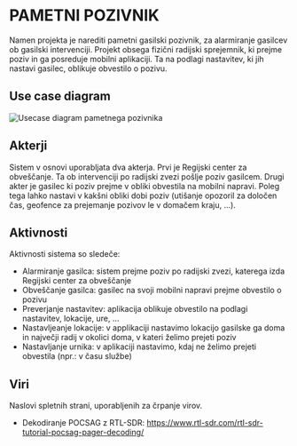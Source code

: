# PAMETNI POZIVNIK
Namen projekta je narediti pametni gasilski pozivnik, za alarmiranje gasilcev ob gasilski intervenciji. Projekt obsega fizični radijski sprejemnik, ki prejme poziv in ga posreduje mobilni aplikaciji. Ta na podlagi nastavitev, ki jih nastavi gasilec, oblikuje obvestilo o pozivu.

## Use case diagram
![Usecase diagram pametnega pozivnika](https://github.com/puhi0210/VAJE/blob/main/Projekt/UseCaseDiagram.png)

## Akterji
Sistem v osnovi uporabljata dva akterja. Prvi je Regijski center za obveščanje. Ta ob intervenciji po radijski zvezi pošlje poziv gasilcem. Drugi akter je gasilec ki poziv prejme v obliki obvestila na mobilni napravi. Poleg tega lahko nastavi v kakšni obliki dobi poziv (utišanje opozoril za določen čas, geofence za prejemanje pozivov le v domačem kraju, ...).

## Aktivnosti
Aktivnosti sistema so sledeče:
- Alarmiranje gasilca: sistem prejme poziv po radijski zvezi, katerega izda Regijski center za obveščanje
- Obveščanje gasilca: gasilec na svoji mobilni napravi prejme obvestilo o pozivu
- Preverjanje nastavitev: aplikacija oblikuje obvestilo na podlagi nastavitev, lokacije, ure, ...
- Nastavljeanje lokacije: v applikaciji nastavimo lokacijo gasilske ga doma in največji radij v okolici doma, v kateri želimo prejeti poziv
- Nastavljanje urnika: v aplikaciji nastavimo, kdaj ne želimo prejeti obvestila (npr.: v času službe)

## Viri
Naslovi spletnih strani, uporabljenih za črpanje virov.
- Dekodiranje POCSAG z RTL-SDR: https://www.rtl-sdr.com/rtl-sdr-tutorial-pocsag-pager-decoding/